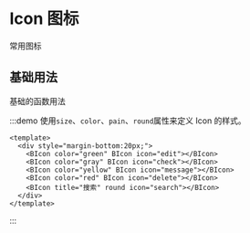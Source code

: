 # Icon 图标

常用图标

## 基础用法

基础的函数用法

:::demo 使用`size`、`color`、`pain`、`round`属性来定义 Icon 的样式。

```vue
<template>
  <div style="margin-bottom:20px;">
    <BIcon color="green" BIcon icon="edit"></BIcon>
    <BIcon color="gray" BIcon icon="check"></BIcon>
    <BIcon color="yellow" BIcon icon="message"></BIcon>
    <BIcon color="red" BIcon icon="delete"></BIcon>
    <BIcon title="搜索" round icon="search"></BIcon>
  </div>
</template>
```

:::
